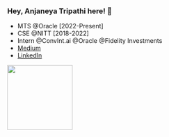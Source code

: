 ### Hey, Anjaneya Tripathi here! :wave: 

- MTS @Oracle [2022-Present]
- CSE @NITT [2018-2022]
- Intern @ConvInt.ai @Oracle @Fidelity Investments
- [Medium](https://medium.com/@spamjaneya)
- [LinkedIn](https://www.linkedin.com/in/anjaneya-tripathi-610234183/)

<img src="https://github-readme-stats.vercel.app/api?username=AnjaneyaTripathi&&show_icons=true&title_color=54d1ff&icon_color=ff860d&text_color=F5F5F5&bg_color=1b1b1b" height=150em>


